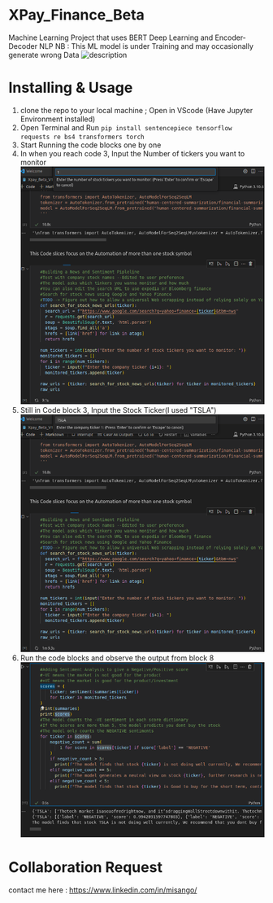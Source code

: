 # XPay_Finance_Beta
Machine Learning Project that uses BERT Deep Learning and Encoder-Decoder NLP
NB : This ML model is under Training and may occasionally generate wrong Data
![description](img4.jpg)
# Installing & Usage
1. clone the repo to your local machine ; Open in VScode (Have Jupyter Environment installed)
2. Open Terminal and Run `pip install sentencepiece tensorflow requests re bs4 transformers torch`
3. Start Running the code blocks one by one 
4. In when you reach code 3, Input the Number of tickers you want to monitor
![Demo image](img1.png)
5. Still in Code block 3, Input the Stock Ticker(I used "TSLA")
![Ticker image](img2.png)
6. Run the code blocks and observe the output from block 8 
![Ticker image](img3.png)
# Collaboration Request
contact me here : https://www.linkedin.com/in/misango/